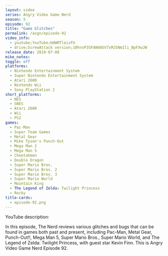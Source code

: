 ```yaml
---
layout: video
series: Angry Video Game Nerd
season: 5
episode: 92
title: "Game Glitches"
permalink: /avgn/episode-92
video_info:
  - youtube;YouTube;HdWRTleizFU
  - drive;ScrewAttack version;10hnvP3SFAN60SV7xMJSNmIli_BpFXwJW
release_date: 2010-07-08
mike_notes:
toggle: off
platforms:
  - Nintendo Entertainment System
  - Super Nintendo Entertainment System
  - Atari 2600
  - Nintendo Wii
  - Sony PlayStation 2
short_platforms:
  - NES
  - SNES
  - Atari 2600
  - Wii
  - PS2
games:
  - Pac-Man
  - Super Team Games
  - Metal Gear
  - Mike Tyson's Punch-Out
  - Mega Man 2
  - Mega Man 5
  - Cheetahmen
  - Double Dragon
  - Super Mario Bros.
  - Super Mario Bros. 2
  - Super Mario Bros. 3
  - Super Mario World
  - Mountain King
  - The Legend of Zelda: Twilight Princess
  - Rocky
title-cards:
  - episode-92.png
---
```


<p class="yt-description">YouTube description:</p>

In this episode, The Nerd reviews various glitches and bugs that can be found in games both past and present, including Pac-Man, Metal Gear, Punch-Out!!, Mega Man 5, Super Mario Bros., Super Mario World, and The Legend of Zelda: Twilight Princess, with guest star Kevin Finn. This is Angry Video Game Nerd Episode 92.